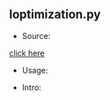 ## loptimization.py

* Source:

 [click here](https://github.com/leucinw/ComputTools/tree/master/src/loptimization.py)

* Usage:

* Intro:

